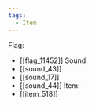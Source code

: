 ```yaml
---
tags:
  - Item
---
```

Flag:
- [[flag_11452]]
Sound:
- [[sound_43]]
- [[sound_17]]
- [[sound_44]]
Item:
- [[item_518]]
